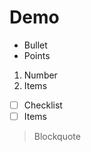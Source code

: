 
# Demo

 - Bullet
 - Points

1. Number
2. Items

 - [ ] Checklist
 - [ ] Items

> Blockquote



<!--stackedit_data:
eyJkaXNjdXNzaW9ucyI6eyJ5UmVrTkgzT0hOblFZTml5Ijp7In
N0YXJ0IjozLCJlbmQiOjcsInRleHQiOiJEZW1vIn19LCJjb21t
ZW50cyI6eyJXcUUxVDU5WEptOExLMEJUIjp7ImRpc2N1c3Npb2
5JZCI6InlSZWtOSDNPSE5uUVlOaXkiLCJzdWIiOiJnaDo2MDIy
NDc0OCIsInRleHQiOiJFeGFtcGxlIG9mIGEgc3RhY2tlZCBjb2
1tZW50IiwiY3JlYXRlZCI6MTU3OTc5MDQzNDc3NX19LCJoaXN0
b3J5IjpbLTEzMjgyOTA5MjddfQ==
-->